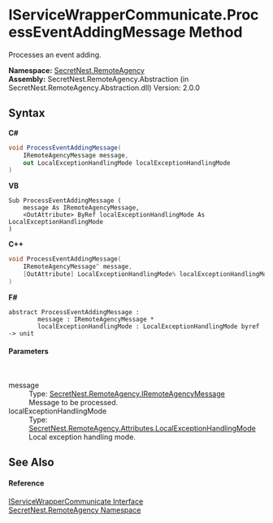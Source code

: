 # IServiceWrapperCommunicate.ProcessEventAddingMessage Method 
 

Processes an event adding.

**Namespace:**&nbsp;<a href="N_SecretNest_RemoteAgency">SecretNest.RemoteAgency</a><br />**Assembly:**&nbsp;SecretNest.RemoteAgency.Abstraction (in SecretNest.RemoteAgency.Abstraction.dll) Version: 2.0.0

## Syntax

**C#**<br />
``` C#
void ProcessEventAddingMessage(
	IRemoteAgencyMessage message,
	out LocalExceptionHandlingMode localExceptionHandlingMode
)
```

**VB**<br />
``` VB
Sub ProcessEventAddingMessage ( 
	message As IRemoteAgencyMessage,
	<OutAttribute> ByRef localExceptionHandlingMode As LocalExceptionHandlingMode
)
```

**C++**<br />
``` C++
void ProcessEventAddingMessage(
	IRemoteAgencyMessage^ message, 
	[OutAttribute] LocalExceptionHandlingMode% localExceptionHandlingMode
)
```

**F#**<br />
``` F#
abstract ProcessEventAddingMessage : 
        message : IRemoteAgencyMessage * 
        localExceptionHandlingMode : LocalExceptionHandlingMode byref -> unit 

```


#### Parameters
&nbsp;<dl><dt>message</dt><dd>Type: <a href="T_SecretNest_RemoteAgency_IRemoteAgencyMessage">SecretNest.RemoteAgency.IRemoteAgencyMessage</a><br />Message to be processed.</dd><dt>localExceptionHandlingMode</dt><dd>Type: <a href="T_SecretNest_RemoteAgency_Attributes_LocalExceptionHandlingMode">SecretNest.RemoteAgency.Attributes.LocalExceptionHandlingMode</a><br />Local exception handling mode.</dd></dl>

## See Also


#### Reference
<a href="T_SecretNest_RemoteAgency_IServiceWrapperCommunicate">IServiceWrapperCommunicate Interface</a><br /><a href="N_SecretNest_RemoteAgency">SecretNest.RemoteAgency Namespace</a><br />